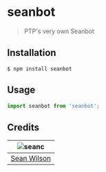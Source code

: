 # seanbot
> PTP's very own Seanbot

## Installation
```shell
$ npm install seanbot
```

## Usage
```javascript
import seanbot from 'seanbot';
```

## Credits
| ![seanc][avatar] |
|:---:|
| [Sean Wilson][github] |

  [avatar]: https://avatars.githubusercontent.com/u/13725538?v=3&s=125
  [github]: https://github.com/seanc